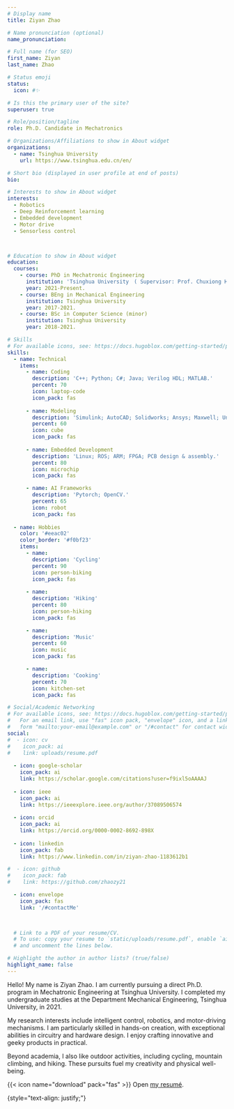 ```yaml
---
# Display name
title: Ziyan Zhao

# Name pronunciation (optional)
name_pronunciation:

# Full name (for SEO)
first_name: Ziyan
last_name: Zhao

# Status emoji
status: 
  icon: #✨

# Is this the primary user of the site?
superuser: true

# Role/position/tagline
role: Ph.D. Candidate in Mechatronics

# Organizations/Affiliations to show in About widget
organizations:
  - name: Tsinghua University
    url: https://www.tsinghua.edu.cn/en/

# Short bio (displayed in user profile at end of posts)
bio: 

# Interests to show in About widget
interests:
  - Robotics
  - Deep Reinforcement learning
  - Embedded development
  - Motor drive
  - Sensorless control



# Education to show in About widget
education:
  courses:
    - course: PhD in Mechatronic Engineering
      institution: 'Tsinghua University　( Supervisor: Prof. Chuxiong Hu )'
      year: 2021-Present.
    - course: BEng in Mechanical Engineering
      institution: Tsinghua University
      year: 2017-2021.
    - course: BSc in Computer Science (minor)
      institution: Tsinghua University
      year: 2018-2021.

# Skills
# For available icons, see: https://docs.hugoblox.com/getting-started/page-builder/#icons
skills:
  - name: Technical
    items:
      - name: Coding
        description: 'C++; Python; C#; Java; Verilog HDL; MATLAB.'
        percent: 70
        icon: laptop-code
        icon_pack: fas
        
      - name: Modeling
        description: 'Simulink; AutoCAD; Solidworks; Ansys; Maxwell; Unity3D.'
        percent: 60
        icon: cube
        icon_pack: fas
        
      - name: Embedded Development
        description: 'Linux; ROS; ARM; FPGA; PCB design & assembly.'
        percent: 80
        icon: microchip
        icon_pack: fas

      - name: AI Frameworks
        description: 'Pytorch; OpenCV.'
        percent: 65
        icon: robot
        icon_pack: fas
        
  - name: Hobbies
    color: '#eeac02'
    color_border: '#f0bf23'
    items:
      - name: 
        description: 'Cycling'
        percent: 90
        icon: person-biking
        icon_pack: fas
   
      - name: 
        description: 'Hiking'
        percent: 80
        icon: person-hiking
        icon_pack: fas

      - name: 
        description: 'Music'
        percent: 60
        icon: music
        icon_pack: fas

      - name: 
        description: 'Cooking'
        percent: 70
        icon: kitchen-set
        icon_pack: fas

# Social/Academic Networking
# For available icons, see: https://docs.hugoblox.com/getting-started/page-builder/#icons
#   For an email link, use "fas" icon pack, "envelope" icon, and a link in the
#   form "mailto:your-email@example.com" or "/#contact" for contact widget.
social:
#  - icon: cv
#    icon_pack: ai
#    link: uploads/resume.pdf
      
  - icon: google-scholar 
    icon_pack: ai
    link: https://scholar.google.com/citations?user=f9ixl5oAAAAJ
    
  - icon: ieee
    icon_pack: ai
    link: https://ieeexplore.ieee.org/author/37089506574
    
  - icon: orcid
    icon_pack: ai
    link: https://orcid.org/0000-0002-8692-898X
    
  - icon: linkedin
    icon_pack: fab
    link: https://www.linkedin.com/in/ziyan-zhao-1183612b1

#  - icon: github
#    icon_pack: fab
#    link: https://github.com/zhaozy21

  - icon: envelope
    icon_pack: fas
    link: '/#contactMe'
    


  # Link to a PDF of your resume/CV.
  # To use: copy your resume to `static/uploads/resume.pdf`, enable `ai` icons in `params.yaml`,
  # and uncomment the lines below.

# Highlight the author in author lists? (true/false)
highlight_name: false
---
```

Hello! My name is Ziyan Zhao. I am currently pursuing a direct Ph.D. program in Mechatronic Engineering at Tsinghua University. I completed my undergraduate studies at the Department Mechanical Engineering, Tsinghua University, in 2021.

My research interests include intelligent control, robotics, and motor-driving mechanisms. I am particularly skilled in hands-on creation, with exceptional abilities in circuitry and hardware design. I enjoy crafting innovative and geeky products in practical.

Beyond academia, I also like outdoor activities, including cycling, mountain climbing, and hiking. These pursuits fuel my creativity and physical well-being.

{{< icon name="download" pack="fas" >}} Open [my resumé](uploads/resume.pdf).



{style="text-align: justify;"}
